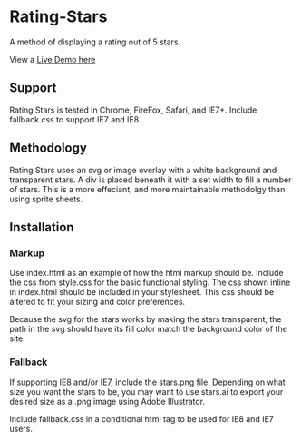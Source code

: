 # Rating-Stars
A method of displaying a rating out of 5 stars. 

View a <a href="http://wattydev.com/projects/rating-stars/">Live Demo here</a>

## Support
Rating Stars is tested in Chrome, FireFox, Safari, and IE7+. Include fallback.css to support IE7 and IE8.

## Methodology
Rating Stars uses an svg or image overlay with a white background and transparent stars. A div is placed beneath it with a set width to fill a number of stars. This is a more effeciant, and more maintainable methodolgy than using sprite sheets.

## Installation

### Markup
Use index.html as an example of how the html markup should be. Include the css from style.css for the basic functional styling. The css shown inline in index.html should be included in your stylesheet. This css should be altered to fit your sizing and color preferences.

Because the svg for the stars works by making the stars transparent, the path in the svg should have its fill color match the background color of the site.

### Fallback
If supporting IE8 and/or IE7, include the stars.png file. Depending on what size you want the stars to be, you may want to use stars.ai to export your desired size as a .png image using Adobe Illustrator.

Include fallback.css in a conditional html tag to be used for IE8 and IE7 users.